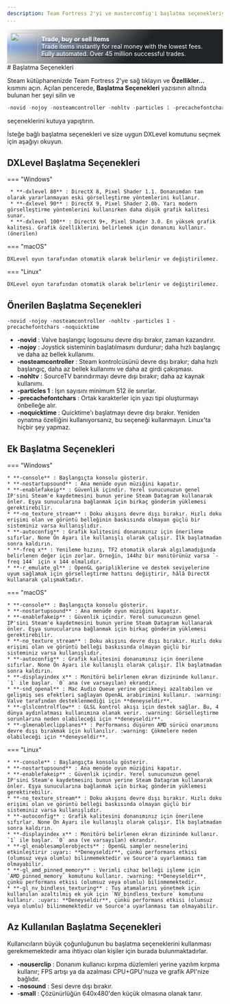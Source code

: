 ```yaml
---
description: Team Fortress 2'yi ve mastercomfig'i başlatma seçenekleriyle hassas biçimde ayarlayın.
...
```


<div style="background:linear-gradient(135deg, rgba(33,37,41, 0.01), rgba(33,37,41, 1) 60%),radial-gradient(ellipse at top left, rgba(255,255,255, 0.5), transparent 50%),radial-gradient(ellipse at top right, rgba(255,228,132, 0.5), transparent 50%),radial-gradient(ellipse at center right, rgba(112.520718,44.062154,249.437846, 0.5), transparent 50%),radial-gradient(ellipse at center left, rgba(13,110,253, 0.5), transparent 50%);padding:0.5rem;display:flex;align-items:center" class="md-typeset">
    <div style="font-size: 0;">
        <a href="https://tradeit.gg/?aff=comfig">
            <img style="height:4rem;width:4rem;aspect-ratio:1/1;" alt="tradeit.gg logo" src="https://mastercomfig.com/img/third_party/tradeit.webp" width="96" height="96" />
        </a>
    </div>
    <div style="margin-left: 0.5rem;">
        <a href="https://tradeit.gg/?aff=comfig">
            <p style="color:#fff;margin:0">
                <strong>Trade, buy or sell items</strong><br>
                Trade items instantly for real money with the lowest fees.<br>
                Fully automated. Over 45 million successful trades.
            </p>
        </a>
    </div>
</div>
# Başlatma Seçenekleri

Steam kütüphanenizde Team Fortress 2'ye sağ tıklayın ve **Özellikler...** kısmını açın. Açılan pencerede, **Başlatma Seçenekleri** yazısının altında bulunan
her şeyi silin ve 
```c
-novid -nojoy -nosteamcontroller -nohltv -particles 1 -precachefontchars -noquicktime
```

seçeneklerini kutuya yapıştırın.

İsteğe bağlı başlatma seçenekleri ve size uygun DXLevel komutunu seçmek için aşağıyı okuyun.

## DXLevel Başlatma Seçenekleri

=== "Windows"

     * **-dxlevel 80** : DirectX 8, Pixel Shader 1.1. Donanımdan tam olarak yararlanmayan eski görselleştirme yöntemlerini kullanır.
     * **-dxlevel 90** : DirectX 9, Pixel Shader 2.0b. Yarı modern görselleştirme yöntemlerini kullanırken daha düşük grafik kalitesi sunar.
     * **-dxlevel 100** : DirectX 9+, Pixel Shader 3.0. En yüksek grafik kalitesi. Grafik özelliklerini belirlemek için donanımı kullanır. (önerilen)

=== "macOS"

    DXLevel oyun tarafından otomatik olarak belirlenir ve değiştirilemez.

=== "Linux"

    DXLevel oyun tarafından otomatik olarak belirlenir ve değiştirilemez.

## Önerilen Başlatma Seçenekleri

`-novid -nojoy -nosteamcontroller -nohltv -particles 1 -precachefontchars -noquicktime`

* **-novid** : Valve başlangıç logosunu devre dışı bırakır, zaman kazandırır.
* **-nojoy** : Joystick sisteminin başlatılmasını durdurur; daha hızlı başlangıç ve daha az bellek kullanımı.
* **-nosteamcontroller** : Steam kontrolcüsünü devre dışı bırakır; daha hızlı başlangıç, daha az bellek kullanımı ve daha az girdi çakışması.
* **-nohltv** : SourceTV barındırmayı devre dışı bırakır; daha az kaynak kullanımı.
* **-particles 1** : Işın sayısını minimum 512 ile sınırlar.
* **-precachefontchars** : Ortak karakterler için yazı tipi oluşturmayı önbelleğe alır.
* **-noquicktime** : Quicktime'ı başlatmayı devre dışı bırakır. Yeniden oynatma özelliğini kullanıyorsanız, bu seçeneği kullanmayın. Linux'ta hiçbir şey yapmaz.

## Ek Başlatma Seçenekleri

=== "Windows"

    * **-console** : Başlangıçta konsolu gösterir.
    * **-nostartupsound** : Ana menüde oyun müziğini kapatır.
    * **-enablefakeip** : Güvenlik içindir. Yerel sunucunuzun genel IP'sini Steam'e kaydetmesini bunun yerine Steam Datagram kullanarak önler. Eşya sunucularına bağlanmak için birkaç gönderim yüklemesi gerektirebilir.
    * **-no_texture_stream** : Doku akışını devre dışı bırakır. Hızlı doku erişimi olan ve görüntü belleğinin baskısında olmayan güçlü bir sisteminiz varsa kullanışlıdır.
    * **-autoconfig** : Grafik kalitesini donanımınız için önerilene sıfırlar. None Ön Ayarı ile kullanışlı olarak çalışır. İlk başlatmadan sonra kaldırın.
    * **-freq x** : Yenileme hızını, TF2 otomatik olarak algılamadığında belirlenen değer için zorlar. Örneğin, 144hz bir monitörünüz varsa `-freq 144` için x 144 olmalıdır.
    * **-r_emulate_gl** : OpenGL garipliklerine ve destek seviyelerine uyum sağlamak için görselleştirme hattını değiştirir, hâlâ DirectX kullanarak çalışmaktadır.

=== "macOS"

    * **-console** : Başlangıçta konsolu gösterir.
    * **-nostartupsound** : Ana menüde oyun müziğini kapatır.
    * **-enablefakeip** : Güvenlik içindir. Yerel sunucunuzun genel IP'sini Steam'e kaydetmesini bunun yerine Steam Datagram kullanarak önler. Eşya sunucularına bağlanmak için birkaç gönderim yüklemesi gerektirebilir.
    * **-no_texture_stream** : Doku akışını devre dışı bırakır. Hızlı doku erişimi olan ve görüntü belleği baskısında olmayan güçlü bir sisteminiz varsa kullanışlıdır.
    * **-autoconfig** : Grafik kalitesini donanımınız için önerilene sıfırlar. None Ön Ayarı ile kullanışlı olarak çalışır. İlk başlatmadan sonra kaldırın.
    * **-displayindex x** : Monitörü belirlenen ekran dizininde kullanır. `1` ile başlar. `0` ana (ve varsayılan) ekrandır.
    * **-snd_openal** : Mac Audio Queue yerine gecikmeyi azaltabilen ve gelişmiş ses efektleri sağlayan OpenAL arabirimini kullanır. :warning: Valve tarafından desteklenmediği için **deneyseldir**.
    * **-glslcontrolflow** : GLSL kontrol akışı için destek sağlar. Bu, 4 dünya aydınlatması kullanımına olanak verir. :warning: Görselleştirme sorunlarına neden olabileceği için **deneyseldir**.
    * **-glmenableclipplanes** : Performansı düşüren AMD sürücü onarımını devre dışı bırakmak için kullanılır. :warning: Çökmelere neden olabileceği için **deneyseldir**.

=== "Linux"

    * **-console** : Başlangıçta konsolu gösterir.
    * **-nostartupsound** : Ana menüde oyun müziğini kapatır.
    * **-enablefakeip** : Güvenlik içindir. Yerel sunucunuzun genel IP'sini Steam'e kaydetmesini bunun yerine Steam Datagram kullanarak önler. Eşya sunucularına bağlanmak için birkaç gönderim yüklemesi gerektirebilir.
    * **-no_texture_stream** : Doku akışını devre dışı bırakır. Hızlı doku erişimi olan ve görüntü belleği baskısında olmayan güçlü bir sisteminiz varsa kullanışlıdır.
    * **-autoconfig** : Grafik kalitesini donanımınız için önerilene sıfırlar. None Ön Ayarı ile kullanışlı olarak çalışır. İlk başlatmadan sonra kaldırın.
    * **-displayindex x** : Monitörü belirlenen ekran dizininde kullanır. `1` ile başlar. `0` ana (ve varsayılan) ekrandır.
    * **-gl_enablesamplerobjects** : OpenGL sampler nesnelerini etkinleştirir :uyarı: **Deneyseldir**, çünkü performans etkisi (olumsuz veya olumlu) bilinmemektedir ve Source'a uyarlanması tam olmayabilir.
    * **-gl_amd_pinned_memory** : Verimli cihaz belleği işleme için `AMD_pinned_memory` komutunu kullanır. :warning: **Deneyseldir**, çünkü performans etkisi (olumsuz veya olumlu) bilinmemektedir.
    * **-gl_nv_bindless_texturing** : Tuş atamalarını yönetmek için kullanılan azaltılmış ek yük için `NV_bindless_texture` komutunu kullanır. :uyarı: **Deneyseldir**, çünkü performans etkisi (olumsuz veya olumlu) bilinmemektedir ve Source'a uyarlanması tam olmayabilir.

## Az Kullanılan Başlatma Seçenekleri

Kullanıcıların büyük çoğunluğunun bu başlatma seçeneklerini kullanması gerekmemektedir ama ihtiyacı olan kişiler için burada bulunmaktadırlar.

* **-nouserclip** : Donanım kullanıcı kırpma düzlemleri yerine yazılım kırpma kullanır; FPS artışı ya da azalması CPU+GPU'nuza ve grafik API'nize bağlıdır.
* **-nosound** : Sesi devre dışı bırakır.
* **-small** : Çözünürlüğün 640x480'den küçük olmasına olanak tanır.
